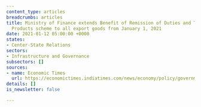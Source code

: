 ```yaml
---
content_type: articles
breadcrumbs: articles
title: Ministry of Finance extends Benefit of Remission of Duties and Taxes on Exported
  Products scheme to all export goods from January 1, 2021
date: 2021-01-12 05:00:00 +0000
states:
- Center-State Relations
sectors:
- Infrastructure and Governance
subsectors: []
sources:
- name: Economic Times
  url: https://economictimes.indiatimes.com/news/economy/policy/government-extends-benefits-of-tax-refund-scheme-to-all-export-goods/articleshow/80050267.cms
details: []
is_newsletter: false

---
```

